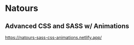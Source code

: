 # Natours

<h2>Advanced CSS and SASS w/ Animations</h2>

https://natours-sass-css-animations.netlify.app/
